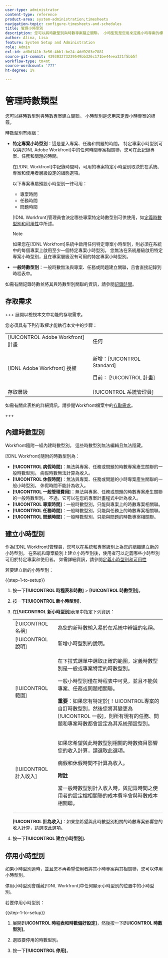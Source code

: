 ```yaml
---
user-type: administrator
content-type: reference
product-area: system-administration;timesheets
navigation-topic: configure-timesheets-and-schedules
title: 管理小時型別
description: 您可以將時數型別與時數專案建立關聯。 小時型別是您用來定義小時專案的標籤。
author: Alina, Lisa
feature: System Setup and Administration
role: Admin
exl-id: ad0d141b-3e56-4bb1-be24-4dd9203e7881
source-git-commit: 439303273239549bb326c171be44eea321f5bb5f
workflow-type: tm+mt
source-wordcount: '777'
ht-degree: 1%

---
```


# 管理時數類型

<!--Audited: 07/2024-->

<!--DON'T DELETE, DRAFT OR HIDE THIS ARTICLE. IT IS LINKED TO THE PRODUCT, THROUGH THE CONTEXT SENSITIVE HELP LINKS. 
**Linked to Creating Billing Record-->

您可以將時數型別與時數專案建立關聯。 小時型別是您用來定義小時專案的標籤。

時數型別有兩組：

* **特定專案小時型別**：這是登入專案、任務和問題的時間。 特定專案小時型別可以與[!DNL Adobe Workfront]中的任何時間專案相關聯，您可在此記錄專案、任務和問題的時間。

  在[!DNL Workfront]中記錄時間時，可用的專案特定小時型別取決於在系統、專案和使用者層級設定的組態選項。

  以下專案專屬預設小時型別一律可用：

   * 專案時間
   * 任務時間
   * 問題時間

  [!DNL Workfront]管理員會決定哪些專案特定時數型別可供使用，如[定義時數型別和可用性](../../../timesheets/create-and-manage-timesheets/define-hour-types-and-availability.md)中所述。

  >[!NOTE]
  >
  >如果您在[!DNL Workfront]系統中啟用任何特定專案小時型別，則必須在系統中的每個專案上啟用至少一個特定專案小時型別。 您無法在系統層級啟用特定專案小時型別，且在專案層級沒有可用的特定專案小時型別。

* **一般時數型別**：一般時數無法與專案、任務或問題建立關聯，且會直接記錄到時程表中。

如需有關記錄時數並將其與時數型別關聯的資訊，請參閱[記錄時間](/help/quicksilver/timesheets/create-and-manage-timesheets/log-time.md)。

## 存取需求

+++ 展開以檢視本文中功能的存取需求。

您必須具有下列存取權才能執行本文中的步驟：

<table style="table-layout:auto"> 
 <col> 
 <col> 
 <tbody> 
  <tr> 
   <td role="rowheader">[!UICONTROL Adobe Workfront]計畫</td> 
   <td>任何</td> 
  </tr> 
  <tr> 
   <td role="rowheader">[!DNL Adobe Workfront] 授權</td> 
   <td> <p>新增：[!UICONTROL Standard]</p>
   <p>目前： [!UICONTROL 計畫]</p></td> 
  </tr> 
  <tr> 
   <td role="rowheader">存取層級</td> 
   <td>[!UICONTROL 系統管理員]</td>
  </tr> 
 </tbody> 
</table>

如需有關此表格的詳細資訊，請參閱Workfront檔案中的[存取需求](/help/quicksilver/administration-and-setup/add-users/access-levels-and-object-permissions/access-level-requirements-in-documentation.md)。

+++

## 內建時數型別

Workfront隨附一組內建時數型別。 這些時數型別無法編輯且無法隱藏。

[!DNL Workfront]隨附的時數型別為：

* **[!UICONTROL 病假時間]**：無法與專案、任務或問題的時數專案產生關聯的一般時數型別。 病假時數無法計算為收入。
* **[!UICONTROL 休假時間]**：無法與專案、任務或問題的小時專案產生關聯的一般小時型別。 休假時間不能計為收入。
* **[!UICONTROL 一般管理費用]**：無法與專案、任務或問題的時數專案產生關聯的一般時數型別。 不過，它可以在您的專案計畫程式中計為收入。
* **[!UICONTROL 專案時間]**：一般時數型別，只能與專案上的時數專案相關聯。
* **[!UICONTROL 任務時間]**：一般時數型別，只能與任務上的時數專案相關聯。
* **[!UICONTROL 問題時間]**：一般時數型別，只能與問題的時數專案相關聯。

## 建立小時型別

作為[!DNL Workfront]管理員，您可以在系統和專案級別上為您的組織建立新的小時型別。 在系統和專案級別上建立小時型別後，使用者可以定義哪些小時型別可用於特定專案和使用者。 如需詳細資訊，請參閱[定義小時型別和可用性](../../../timesheets/create-and-manage-timesheets/define-hour-types-and-availability.md)

若要建立新的小時型別：

{{step-1-to-setup}}

1. 按一下&#x200B;**[!UICONTROL 時程表和時數]** > **[!UICONTROL 時數型別]**。

1. 按一下&#x200B;**[!UICONTROL 新小時型別].**
1. 在&#x200B;**[!UICONTROL 新小時型別]**&#x200B;表單中指定下列資訊：

   <table style="table-layout:auto"> 
    <col> 
    <col> 
    <tbody> 
     <tr> 
      <td role="rowheader">[!UICONTROL 名稱]</td> 
      <td>為您的新時數輸入易於在系統中辨識的名稱。</td> 
     </tr> 
     <tr> 
      <td role="rowheader">[!UICONTROL 說明]</td> 
      <td>新增小時型別的說明。</td> 
     </tr> 
     <tr> 
      <td role="rowheader">[!UICONTROL 範圍]</td> 
      <td> <p>在下拉式選單中選取正確的範圍，定義時數型別是一般或專案特定的時數型別。</p> <p>一般小時型別僅在時程表中可見，並且不能與專案、任務或問題相關聯。</p> <p><b>重要</b>：如果您有特定於&lbrack;！UICONTROL專案的自訂時數型別，然後您將其變更為[!UICONTROL 一般]，則所有現有的任務、問題和專案時數都會設定為其系統預設型別。</p> </td> 
     </tr> 
     <tr> 
      <td role="rowheader">[!UICONTROL 計入收入]</td> 
      <td><p>如果您希望與此時數型別相關的時數條目影響您的收入計算，請選取此選項。</p>
      <p>病假和休假時間不計算為收入。</p>
      <p><b>附註</b></p>
      <p>當一般時數型別計入收入時，與記錄時間之使用者的設定檔相關聯的成本費率會與時數成本相關聯。  
      </td> 
     </tr> 
    </tbody> 
   </table>

   **[!UICONTROL 計為收入]**：如果您希望與此時數型別相關的時數專案影響您的收入計算，請選取此選項。

1. 按一下&#x200B;**[!UICONTROL 建立小時型別].**

## 停用小時型別

如果小時型別過時，並且您不再希望使用者將其小時專案與其相關聯，您可以停用小時型別。

停用小時型別會隱藏[!DNL Workfront]中任何顯示小時型別的位置中的小時型別。

若要停用小時型別：

{{step-1-to-setup}}

1. 展開&#x200B;**[!UICONTROL 時程表和時數偏好設定]**，然後按一下&#x200B;**[!UICONTROL 時數型別]**。

1. 選取要停用的時數型別。

1. 按一下&#x200B;**[!UICONTROL 停用]**。
